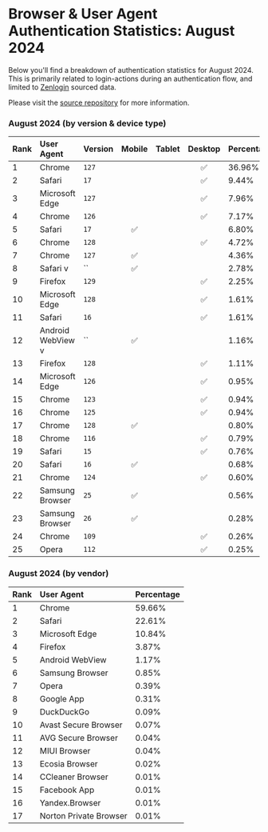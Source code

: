 # Browser & User Agent Authentication Statistics: August 2024

Below you'll find a breakdown of authentication statistics for
August 2024. This is primarily related to login-actions during an
authentication flow, and limited to <a href="https://zenlogin.co"/>Zenlogin</a>
sourced data.

Please visit the
<a href="https://github.com/zenlogin/browser-user-agent-authentication-statistics">source repository</a>
for more information.

### August 2024 (by version & device type)
| Rank | User Agent | Version | Mobile | Tablet | Desktop | Percentage |
| :--- | :--- | :--- | :---: | :---: | :---: | :--- |
| 1 | Chrome | `127` | | | ✅ | 36.96% |
| 2 | Safari | `17` | | | ✅ | 9.44% |
| 3 | Microsoft Edge | `127` | | | ✅ | 7.96% |
| 4 | Chrome | `126` | | | ✅ | 7.17% |
| 5 | Safari | `17` | ✅ | | | 6.80% |
| 6 | Chrome | `128` | | | ✅ | 4.72% |
| 7 | Chrome | `127` | ✅ | | | 4.36% |
| 8 | Safari v | `` | ✅ | | | 2.78% |
| 9 | Firefox | `129` | | | ✅ | 2.25% |
| 10 | Microsoft Edge | `128` | | | ✅ | 1.61% |
| 11 | Safari | `16` | | | ✅ | 1.61% |
| 12 | Android WebView v | `` | ✅ | | | 1.16% |
| 13 | Firefox | `128` | | | ✅ | 1.11% |
| 14 | Microsoft Edge | `126` | | | ✅ | 0.95% |
| 15 | Chrome | `123` | | | ✅ | 0.94% |
| 16 | Chrome | `125` | | | ✅ | 0.94% |
| 17 | Chrome | `128` | ✅ | | | 0.80% |
| 18 | Chrome | `116` | | | ✅ | 0.79% |
| 19 | Safari | `15` | | | ✅ | 0.76% |
| 20 | Safari | `16` | ✅ | | | 0.68% |
| 21 | Chrome | `124` | | | ✅ | 0.60% |
| 22 | Samsung Browser | `25` | ✅ | | | 0.56% |
| 23 | Samsung Browser | `26` | ✅ | | | 0.28% |
| 24 | Chrome | `109` | | | ✅ | 0.26% |
| 25 | Opera | `112` | | | ✅ | 0.25% |

### August 2024 (by vendor)
| Rank | User Agent | Percentage |
| :--- | :--- | :--- |
| 1 | Chrome | 59.66% |
| 2 | Safari | 22.61% |
| 3 | Microsoft Edge | 10.84% |
| 4 | Firefox | 3.87% |
| 5 | Android WebView | 1.17% |
| 6 | Samsung Browser | 0.85% |
| 7 | Opera | 0.39% |
| 8 | Google App | 0.31% |
| 9 | DuckDuckGo | 0.09% |
| 10 | Avast Secure Browser | 0.07% |
| 11 | AVG Secure Browser | 0.04% |
| 12 | MIUI Browser | 0.04% |
| 13 | Ecosia Browser | 0.02% |
| 14 | CCleaner Browser | 0.01% |
| 15 | Facebook App | 0.01% |
| 16 | Yandex.Browser | 0.01% |
| 17 | Norton Private Browser | 0.01% |
